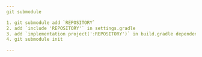 ```yaml
---
git submodule

1. git submodule add `REPOSITORY`
2. add `include 'REPOSITORY'` in settings.gradle
3. add `implementation project(':REPOSITORY')` in build.gradle dependencies
4. git submodule init

---
```

